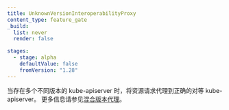```yaml
---
title: UnknownVersionInteroperabilityProxy
content_type: feature_gate
_build:
  list: never
  render: false

stages:
  - stage: alpha 
    defaultValue: false
    fromVersion: "1.28"
---
```


<!--
Proxy resource requests to the correct peer kube-apiserver when
multiple kube-apiservers exist at varied versions.
See [Mixed version proxy](/docs/concepts/architecture/mixed-version-proxy/) for more information.
-->
当存在多个不同版本的 kube-apiserver 时，将资源请求代理到正确的对等 kube-apiserver。
更多信息请参见[混合版本代理](/zh-cn/docs/concepts/architecture/mixed-version-proxy/)。
